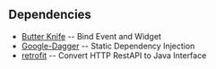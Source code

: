 ## Dependencies
* [Butter Knife](http://jakewharton.github.io/butterknife/) -- Bind Event and Widget
* [Google-Dagger](http://google.github.io/dagger/users-guide.html) -- Static Dependency Injection
* [retrofit](http://square.github.io/retrofit/) -- Convert HTTP RestAPI to Java Interface